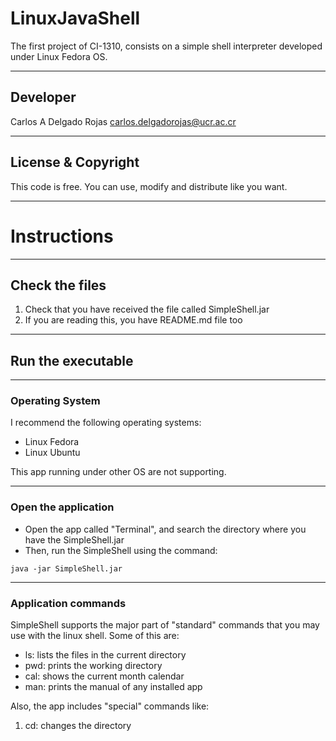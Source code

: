 # LinuxJavaShell
The first project of CI-1310, consists on a simple shell interpreter developed under Linux Fedora OS.

---

## Developer

Carlos A Delgado Rojas <carlos.delgadorojas@ucr.ac.cr> 

---

## License & Copyright

This code is free. You can use, modify and distribute like you want.

---

# Instructions

---

## Check the files
1. Check that you have received the file called SimpleShell.jar
2. If you are reading this, you have README.md file too

---

## Run the executable

---

### Operating System
I recommend the following operating systems:
* Linux Fedora
* Linux Ubuntu

This app running under other OS are not supporting.

---
### Open the application
* Open the app called "Terminal", and search the directory where you have the SimpleShell.jar
* Then, run the SimpleShell using the command: 
```
java -jar SimpleShell.jar
```
---
### Application commands
SimpleShell supports the major part of "standard" commands that you may use with the linux shell.
Some of this are:
* ls: lists the files in the current directory
* pwd: prints the working directory
* cal: shows the current month calendar
* man: prints the manual of any installed app

Also, the app includes "special" commands like:
1.  cd: changes the directory
```

```